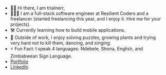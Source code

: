 - 👋🏾 Hi there, I am trialnerr,
- 👩🏾‍💻 I am a full-stack software engineer at Resilient Coders and a freelancer (started freelancing this year, and I enjoy it. Hire me for your projects).
- 🛠️ Currently learning how to build mobile applications. 
- 🌱 Outside of work, I enjoy solving puzzles, growing plants and trying very hard not to kill them, dancing, and singing. 
- ⚡ Fun Fact: I speak 4 languages: Ndebele, Shona, English, and Zimbabwean Sign Language.
- <a href="https://bongisiba.netlify.app/">Portfolio</a>
- <a href="https://www.linkedin.com/in/bongi-sibanda">LinkedIn</a>





